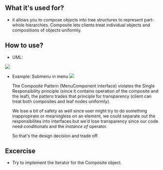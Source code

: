 ## What it's used for?
- it allows you to compose objects into tree structures to represent part-whole hierarchies. Composite lets clients treat individual objects and compositions of objects uniformly.

## How to use?
- UML:
<img src="./pics/composite.md" />

- Example: Submenu in menu
  <img src="./pics/composite-example.md" />
  
  The Composite Pattern (MenuComponent interface) violates the Single Responsibility principle (since it contains operation of the composite and the leaf), the pattern trades that principle for transparency (client can treat both composites and leaf nodes uniformly).
  
  We lose a bit of safety as well since user might try to do something inappropirate or meaningless on an element, we could separate out the responsibilites into interfaces but we'd lose transparency since our code need conditionals and the *instance of* operator.
  
  So that's the design decision and trade off.
  
## Excercise
- Try to implement the Iterator for the Composite object.

